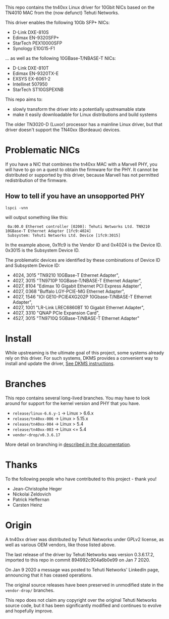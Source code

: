 
This repo contains the tn40xx Linux driver for 10Gbit NICs based on the TN4010 MAC from the (now defunct) Tehuti Networks.

This driver enables the following 10Gb SFP+ NICs:
- D-Link DXE-810S
- Edimax EN-9320SFP+
- StarTech PEX10000SFP
- Synology E10G15-F1

... as well as the following 10GBase-T/NBASE-T NICs:
- D-Link DXE-810T
- Edimax EN-9320TX-E
- EXSYS EX-6061-2
- Intellinet 507950
- StarTech ST10GSPEXNB

This repo aims to:
- slowly transform the driver into a potentially upstreamable state
- make it easily downloadable for Linux distributions and build systems

The older TN3020-D (Luxor) processor has a mainline Linux driver, but that driver doesn't support the TN40xx (Bordeaux) devices.

# Problematic NICs

If you have a NIC that combines the tn40xx MAC with a Marvell PHY, you will have to go on a quest to obtain the firmware for the PHY. It cannot be distributed or supported by this driver, because Marvell has not permitted redistribution of the firmware.

## How to tell if you have an unsopported PHY
   ```
   lspci -vnn
   ```

will output something like this:

   ```
    0a:00.0 Ethernet controller [0200]: Tehuti Networks Ltd. TN9210 10GBase-T Ethernet Adapter [1fc9:4024]
	Subsystem: Tehuti Networks Ltd. Device [1fc9:3015]
   ```

   In the example above, 0x1fc9 is the Vendor ID and 0x4024 is the Device ID. 0x3015 is the Subsystem Device ID.

   The problematic devices are identified by these combinations of Device ID and Subsystem Device ID:
   - 4024, 3015 "TN9210 10GBase-T Ethernet Adapter",
   - 4027, 3015 "TN9710P 10GBase-T/NBASE-T Ethernet Adapter",
   - 4027, 8104 "Edimax 10 Gigabit Ethernet PCI Express Adapter",
   - 4027, 0368 "Buffalo LGY-PCIE-MG Ethernet Adapter",
   - 4027, 1546 "IOI GE10-PCIE4XG202P 10Gbase-T/NBASE-T Ethernet Adapter",
   - 4027, 1001 "LR-Link LREC6860BT 10 Gigabit Ethernet Adapter",
   - 4027, 3310 "QNAP PCIe Expansion Card",
   - 4527, 3015 "TN9710Q 5GBase-T/NBASE-T Ethernet Adapter"


# Install

While upstreaming is the ultimate goal of this project, some systems already rely on this driver. For such systems, DKMS provides a convenient way to install and update the driver, [See DKMS instructions](docs/dkms.md).

# Branches

This repo contains several long-lived branches. You may have to look around for support for the kernel version and PHY that you have.
- `release/linux-6.6.y-1` -> Linux > 6.6.x
- `release/tn40xx-006` -> Linux > 5.15.x
- `release/tn40xx-004` -> Linux > 5.4
- `release/tn40xx-003` -> Linux <= 5.4
- `vendor-drop/v0.3.6.17`

More detail on branching in [described in the documentation](docs/branches.md).

# Thanks

To the following people who have contributed to this project - thank you!
- Jean-Christophe Heger
- Nickolai Zeldovich
- Patrick Heffernan
- Carsten Heinz

# Origin

A tn40xx driver was distributed by Tehuti Networks under GPLv2 license, as well as various OEM vendors, like those listed above.

The last release of the driver by Tehuti Networks was version 0.3.6.17.2, imported to this repo in commit 894992c904a6b0e99 on Jan 7 2020.

On Jan 9 2020 a message was posted to Tehuti Networks' LinkedIn page, announcing that it has ceased operations.

The original source releases have been preserved in unmodified state in the `vendor-drop/` branches.

This repo does not claim any copyright over the original Tehuti Networks source code, but it has been significantly modified and continues to evolve and hopefully improve.
